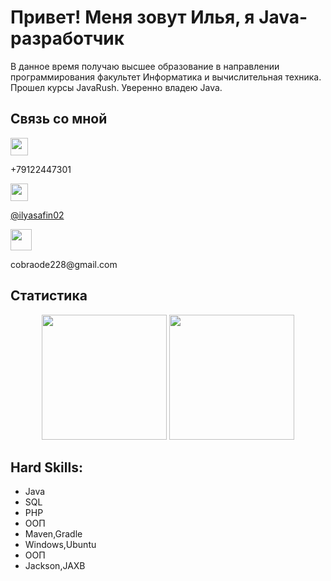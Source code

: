 
<h1>Привет! Меня зовут Илья, я Java-разработчик</h1>

<p>
	В данное время получаю высшее образование в направлении программирования факультет Информатика и вычислительная техника.
	Прошел курсы JavaRush.
	Уверенно владею Java.
</p>

<h2>Cвязь со мной</h2>


<p><img height=28 src="https://img.shields.io/badge/WhatsApp-25D366?style=for-the-badge&logo=whatsapp&logoColor=white"/></a></p>
<p>+79122447301</p>


<p><img height=28 src="https://img.shields.io/badge/Telegram-2CA5E0?style=for-the-badge&logo=telegram&logoColor=white"/></a></p>
<p><a href="https://t.me/ilyasafin02">@ilyasafin02</a></p>


<p><img height=34 src="https://img.shields.io/badge/Gmail-D14836?style=for-the-badge&logo=gmail&logoColor=white"/></a></p>
<p>cobraode228@gmail.com</p>

<h2>Статистика</h2>

<p align='center'>
   <a href="https://github-readme-stats.vercel.app/api/top-langs/?username=neens228"><img
           height=200
           src="https://github-readme-stats.vercel.app/api/top-langs/?username=neens228&theme=dark"/></a>
   <a href="https://github.com/neens228/github-readme-stats"><img height=200
                                                                  src="https://github-readme-stats-git-masterrstaa-rickstaa.vercel.app/api?username=neens228&theme=dark"/></a>
</p>



<h2>Hard Skills:</h2>
<ul>
     <li>Java</li>
     <li>SQL</li>
     <li>PHP</li>
     <li>ООП</li>
     <li>Maven,Gradle</li>
     <li>Windows,Ubuntu</li>
     <li>ООП</li>
     <li>Jackson,JAXB</li>
   </ul>

	